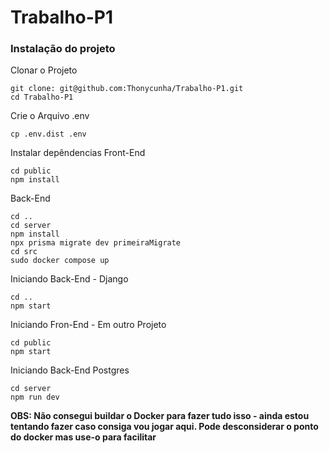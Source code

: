 # Trabalho-P1

### Instalação do projeto

Clonar o Projeto
```
git clone: git@github.com:Thonycunha/Trabalho-P1.git
cd Trabalho-P1
```
Crie o Arquivo .env
```
cp .env.dist .env
```

Instalar depêndencias
Front-End
```
cd public
npm install
```
Back-End
```
cd ..
cd server
npm install
npx prisma migrate dev primeiraMigrate
cd src
sudo docker compose up
```
Iniciando Back-End - Django
```
cd ..
npm start
```
Iniciando Fron-End - Em outro Projeto
```
cd public
npm start
```
Iniciando Back-End Postgres
``` 
cd server
npm run dev
```

<b>OBS: Não consegui buildar o Docker para fazer tudo isso - ainda estou tentando fazer caso consiga vou jogar aqui. Pode desconsiderar o ponto do docker mas use-o para facilitar<b> 
